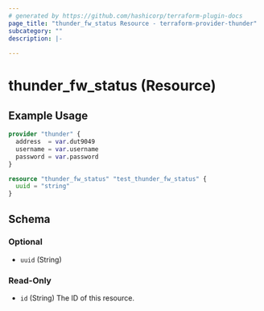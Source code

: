 ```yaml
---
# generated by https://github.com/hashicorp/terraform-plugin-docs
page_title: "thunder_fw_status Resource - terraform-provider-thunder"
subcategory: ""
description: |-
  
---
```


# thunder_fw_status (Resource)



## Example Usage

```terraform
provider "thunder" {
  address  = var.dut9049
  username = var.username
  password = var.password
}

resource "thunder_fw_status" "test_thunder_fw_status" {
  uuid = "string"
}
```

<!-- schema generated by tfplugindocs -->
## Schema

### Optional

- `uuid` (String)

### Read-Only

- `id` (String) The ID of this resource.


